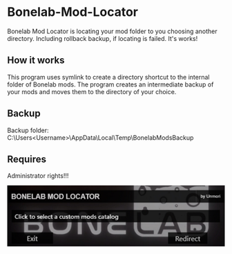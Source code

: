 # Bonelab-Mod-Locator #
Bonelab Mod Locator is locating your mod folder to you choosing another directory. Including rollback backup, if locating is failed. It's works!

## How it works ##

This program uses symlink to create a directory shortcut to the internal folder of Bonelab mods. The program creates an intermediate backup of your mods and moves them to the directory of your choice.

## Backup ##
Backup folder: C:\Users\<Username>\AppData\Local\Temp\BonelabModsBackup

## Requires ##
Administrator rights!!!

![Alt text](example.jpg?raw=true "Example")
